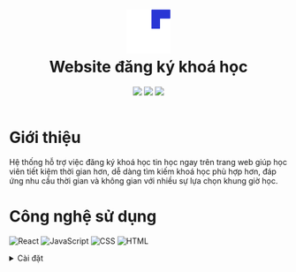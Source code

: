 <div align="center">
 <h1> <img src="./public/logo-white-dev-icon.png" width="80px"><br/>Website đăng ký khoá học</h1>
 <img src="https://img.shields.io/npm/v/npm?style=normal"/>
 <img src="https://img.shields.io/badge/License-GPL%20v3-brightgreen?style=normal"/>
 <img src="https://img.shields.io/github/languages/code-size/VishwaGauravIn/github-profile-readme-maker?logo=github&style=normal"/>
</div>
<br/>

# Giới thiệu

Hệ thống hỗ trợ việc đăng ký khoá học tin học ngay trên trang web giúp học viên tiết kiệm thời gian hơn, dễ dàng tìm kiếm khoá học phù hợp hơn, đáp ứng nhu cầu thời gian và không gian với nhiều sự lựa chọn khung giờ học.

# Công nghệ sử dụng

![React](https://img.shields.io/badge/react-%2320232a.svg?style=for-the-badge&logo=react&logoColor=%2361DAFB)
![JavaScript](https://img.shields.io/badge/javascript-%23323330.svg?style=for-the-badge&logo=javascript&logoColor=%23F7DF1E)
![CSS](https://img.shields.io/badge/css-%231572B6.svg?style=for-the-badge&logo=css3&logoColor=white)
![HTML](https://img.shields.io/badge/html-%23E34F26.svg?style=for-the-badge&logo=html5&logoColor=white)

<details>
<summary>
  Cài đặt
</summary>

## Bắt đầu

Đầu tiên, cài đặt node module:

```bash
npm install
```

## Chạy dự án

Trong thư mục dự án, bạn có thể chạy:

```bash
npm start
```

Chạy ứng dụng ở môi trường local.\
Open [http://localhost:3000](http://localhost:3000) để xem nó trong trình duyệt của bạn.

## Deploy dự án

```bash
npm run build
```

Xây dựng ứng dụng cho môi trường production vào thư mục `build`.\
Nó kết hợp chính xác React cho môi trường production và tối ưu hóa bản dựng để có hiệu suất tốt nhất.

</details>
